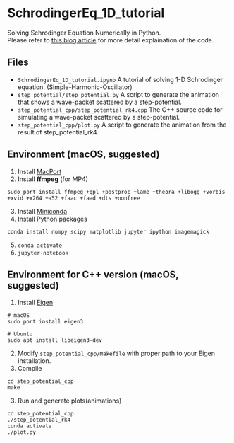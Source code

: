 # SchrodingerEq_1D_tutorial
Solving Schrodinger Equation Numerically in Python.  
Please refer to [this blog article](https://blog.gwlab.page/solving-1-d-schrodinger-equation-in-python-dcb3518ce454) for more detail explaination of the code.

## Files
- `SchrodingerEq_1D_tutorial.ipynb`  A tutorial of solving 1-D Schrodinger equation. (Simple-Harmonic-Oscillator)
- `step_potential/step_potential.py` A script to generate the animation that shows a wave-packet scattered by a step-potential.
- `step_potential_cpp/step_potential_rk4.cpp` The C++ source code for simulating a wave-packet scattered by a step-potential.
- `step_potential_cpp/plot.py` A script to generate the animation from the result of step_potential_rk4.

## Environment (macOS, suggested)
1. Install [MacPort](https://www.macports.org/install.php)
2. Install **ffmpeg** (for MP4)
```
sudo port install ffmpeg +gpl +postproc +lame +theora +libogg +vorbis +xvid +x264 +a52 +faac +faad +dts +nonfree
```
3. Install [Miniconda](https://docs.conda.io/en/latest/miniconda.html)
4. Install Python packages
```
conda install numpy scipy matplotlib jupyter ipython imagemagick
```
5. `conda activate`
6. `jupyter-notebook`

## Environment for C++ version (macOS, suggested)
1. Install [Eigen](https://eigen.tuxfamily.org/)
```
# macOS
sudo port install eigen3

# Ubuntu
sudo apt install libeigen3-dev
```
2. Modify `step_potential_cpp/Makefile` with proper path to your Eigen installation.
3. Compile
```
cd step_potential_cpp
make
```
3. Run and generate plots(animations)
```
cd step_potential_cpp
./step_potential_rk4
conda activate
./plot.py
```
